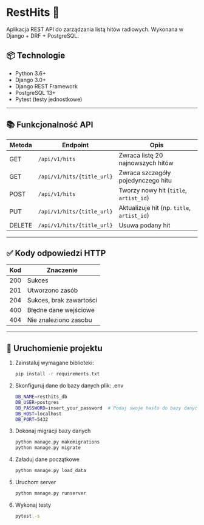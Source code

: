# RestHits 🎵

Aplikacja REST API do zarządzania listą hitów radiowych. Wykonana w Django + DRF + PostgreSQL.

## 📦 Technologie

- Python 3.6+
- Django 3.0+
- Django REST Framework
- PostgreSQL 13+
- Pytest (testy jednostkowe)

---

## 📚 Funkcjonalność API

| Metoda  | Endpoint                     | Opis                                                       |
|---------|------------------------------|------------------------------------------------------------|
| GET     | `/api/v1/hits`               | Zwraca listę 20 najnowszych hitów                          |
| GET     | `/api/v1/hits/{title_url}`   | Zwraca szczegóły pojedynczego hitu                         |
| POST    | `/api/v1/hits`               | Tworzy nowy hit (`title`, `artist_id`)                     |
| PUT     | `/api/v1/hits/{title_url}`   | Aktualizuje hit (np. `title`, `artist_id`)                 |
| DELETE  | `/api/v1/hits/{title_url}`   | Usuwa podany hit                                           |

---

## ✅ Kody odpowiedzi HTTP

| Kod | Znaczenie                     |
|-----|-------------------------------|
| 200 | Sukces                        |
| 201 | Utworzono zasób               |
| 204 | Sukces, brak zawartości       |
| 400 | Błędne dane wejściowe         |
| 404 | Nie znaleziono zasobu         |

---

## 🚀 Uruchomienie projektu

1. Zainstaluj wymagane biblioteki:
   ```bash
   pip install -r requirements.txt
   
2. Skonfiguruj dane do bazy danych plik: .env
   ```bash
   DB_NAME=resthits_db
   DB_USER=postgres
   DB_PASSWORD=insert_your_password  # Podaj swoje hasło do bazy danych
   DB_HOST=localhost
   DB_PORT=5432
   
3. Dokonaj migracji bazy danych
   ```bash
   python manage.py makemigrations
   python manage.py migrate
   
4. Załaduj dane początkowe
   ```bash
   python manage.py load_data
   
5. Uruchom server
   ```bash
   python manage.py runserver
   
6. Wykonaj testy
   ```bash
   pytest -s
